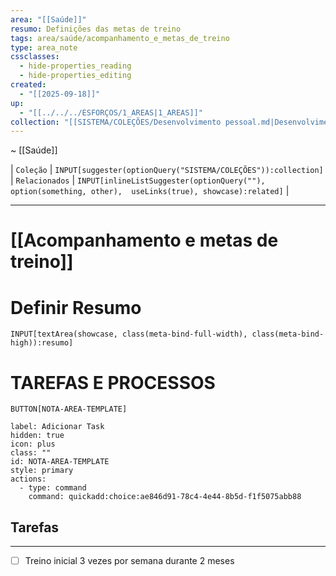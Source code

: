 ```yaml
---
area: "[[Saúde]]"
resumo: Definições das metas de treino
tags: area/saúde/acompanhamento_e_metas_de_treino
type: area_note
cssclasses:
  - hide-properties_reading
  - hide-properties_editing
created:
  - "[[2025-09-18]]"
up:
  - "[[../../../ESFORÇOS/1_AREAS|1_AREAS]]"
collection: "[[SISTEMA/COLEÇÕES/Desenvolvimento pessoal.md|Desenvolvimento pessoal]]"
---
```

~ [[Saúde]] 

| `Coleção` | `INPUT[suggester(optionQuery("SISTEMA/COLEÇÕES")):collection]`   | `Relacionados` | `INPUT[inlineListSuggester(optionQuery(""), option(something, other),  useLinks(true), showcase):related]`  |

---
# [[Acompanhamento e metas de treino]] 


# Definir Resumo 
`INPUT[textArea(showcase, class(meta-bind-full-width), class(meta-bind-high)):resumo]`


# TAREFAS E PROCESSOS

 `BUTTON[NOTA-AREA-TEMPLATE]`     

```meta-bind-button
label: Adicionar Task
hidden: true
icon: plus
class: ""
id: NOTA-AREA-TEMPLATE
style: primary
actions:
  - type: command
    command: quickadd:choice:ae846d91-78c4-4e44-8b5d-f1f5075abb88
```


## Tarefas


---


- [ ] Treino inicial 3 vezes por semana durante 2 meses
